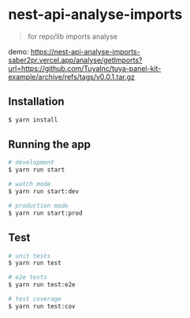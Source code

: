 # nest-api-analyse-imports

> for repo/lib imports analyse

demo: https://nest-api-analyse-imports-saber2pr.vercel.app/analyse/getImports?url=https://github.com/TuyaInc/tuya-panel-kit-example/archive/refs/tags/v0.0.1.tar.gz

## Installation

```bash
$ yarn install
```

## Running the app

```bash
# development
$ yarn run start

# watch mode
$ yarn run start:dev

# production mode
$ yarn run start:prod
```

## Test

```bash
# unit tests
$ yarn run test

# e2e tests
$ yarn run test:e2e

# test coverage
$ yarn run test:cov
```

